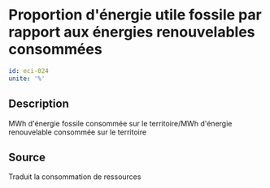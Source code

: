 # Proportion d'énergie utile fossile par rapport aux énergies renouvelables  consommées
```yaml
id: eci-024
unite: '%'
```
## Description
MWh d'énergie fossile consommée sur le territoire/MWh d'énergie renouvelable  consommée sur le territoire

## Source
Traduit la consommation de ressources

